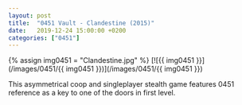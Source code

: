 ```yaml
---
layout: post
title:  "0451 Vault - Clandestine (2015)"
date:   2019-12-24 15:00:00 +0200
categories: ["0451"]
---
```

{% assign img0451 = "Clandestine.jpg" %}
[![{{ img0451 }}](/images/0451/{{ img0451 }})](/images/0451/{{ img0451 }})

This asymmetrical coop and singleplayer stealth game features 0451 reference as a key to one of the doors in first level.
